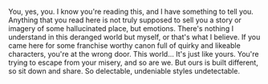 ---
---

You, yes, you. I know you're reading this, and I have something to tell you.
Anything that you read here is not truly supposed to sell you a story or imagery of some hallucinated place, but emotions. There's nothing I understand in this deranged world but myself, or that's what I believe. 
If you came here for some franchise worthy canon full of quirky and likeable characters, you're at the wrong door. This world... It's just like yours. You're trying to escape from your misery, and so are we. But ours is built different, so sit down and share. 
So delectable, undeniable styles undetectable.
